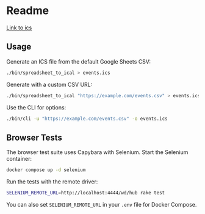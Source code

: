 # Readme


[Link to ics](https://raw.githubusercontent.com/zewelor/ps_events/refs/heads/main/events.ics)

## Usage


Generate an ICS file from the default Google Sheets CSV:

```bash
./bin/spreadsheet_to_ical > events.ics
```

Generate with a custom CSV URL:

```bash
./bin/spreadsheet_to_ical "https://example.com/events.csv" > events.ics
```

Use the CLI for options:

```bash
./bin/cli -u "https://example.com/events.csv" -o events.ics
```

## Browser Tests

The browser test suite uses Capybara with Selenium. Start the Selenium container:

```bash
docker compose up -d selenium
```

Run the tests with the remote driver:

```bash
SELENIUM_REMOTE_URL=http://localhost:4444/wd/hub rake test
```

You can also set `SELENIUM_REMOTE_URL` in your `.env` file for Docker Compose.

